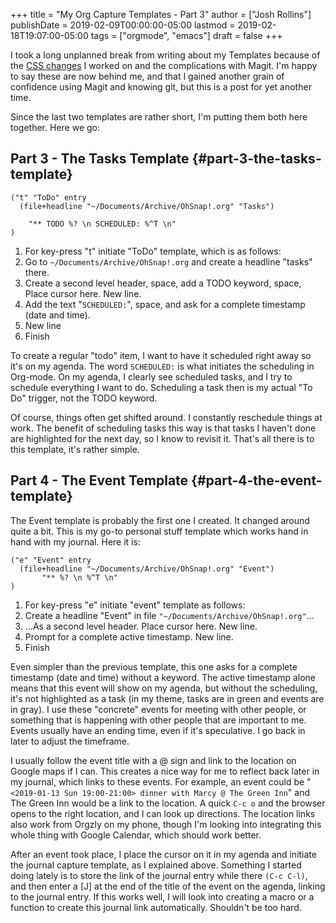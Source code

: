 +++
title = "My Org Capture Templates - Part 3"
author = ["Josh Rollins"]
publishDate = 2019-02-09T00:00:00-05:00
lastmod = 2019-02-18T19:07:00-05:00
tags = ["orgmode", "emacs"]
draft = false
+++

I took a long unplanned break from writing about my Templates because of the [CSS changes](https://joshrollinswrites.com/blogging/css-updates-1/) I worked on and the complications with Magit. I'm happy to say these are now behind me, and that I gained another grain of confidence using Magit and knowing git, but this is a post for yet another time.

Since the last two templates are rather short, I'm putting them both here together. Here we go:

<!--more-->


## Part 3 - The Tasks Template {#part-3-the-tasks-template}

```emacs-lisp
("t" "ToDo" entry
  (file+headline "~/Documents/Archive/OhSnap!.org" "Tasks")

    "** TODO %? \n SCHEDULED: %^T \n"
)
```

1.  For key-press "t" initiate "ToDo" template, which is  as follows:
2.  Go to `~/Documents/Archive/OhSnap!.org` and create a headline "tasks" there.
3.  Create a second level header, space, add a TODO keyword, space, Place cursor here. New line.
4.  Add the text "`SCHEDULED:`", space, and ask for a complete timestamp (date and time).
5.  New line
6.  Finish

To create a regular "todo" item, I want to have it scheduled right away so it's on my agenda. The word `SCHEDULED:` is what initiates the scheduling in Org-mode. On my agenda, I clearly see scheduled tasks, and I try to schedule everything I want to do. Scheduling a task then is my actual "To Do" trigger, not the TODO keyword.

Of course, things often get shifted around. I constantly reschedule things at work. The benefit of scheduling tasks this way is that tasks I haven't done are highlighted for the next day, so I know to revisit it.  That's all there is to this template, it's rather simple.


## Part 4 - The Event Template {#part-4-the-event-template}

The Event template is probably the first one I created. It changed around quite a bit. This is my go-to personal stuff template which works hand in hand with my journal. Here it is:

```emacs-lisp
("e" "Event" entry
  (file+headline "~/Documents/Archive/OhSnap!.org" "Event")
       "** %? \n %^T \n"
)
```

1.  For key-press "e" initiate "event" template as follows:
2.  Create a headline "Event" in file `"~/Documents/Archive/OhSnap!.org"`...
3.  ...As a second level header. Place cursor here. New line.
4.  Prompt for a complete active timestamp. New line.
5.  Finish

Even simpler than the previous template, this one asks for a complete timestamp (date and time) without a keyword. The active timestamp alone means that this event will show on my agenda, but without the scheduling, it's not highlighted as a task (in my theme, tasks are in green and events are in gray). I use these "concrete" events for meeting with other people, or something that is happening with other people that are important to me.
Events usually have an ending time, even if it's speculative. I go back in later to adjust the timeframe.

I usually follow the event title with a @ sign and link to the location on Google maps if I can. This creates a nice way for me to reflect back later in my journal, which links to these events. For example, an event could be "`<2019-01-13 Sun 19:00-21:00> dinner with Marcy @ The Green Inn`" and The Green Inn would be a link to the location. A quick `C-c o` and the browser opens to the right location, and I can look up directions. The location links also work from Orgzly on my phone, though I'm looking into integrating this whole thing with Google Calendar, which should work better.

After an event took place, I place the cursor on it in my agenda and initiate the journal capture template, as I explained above. Something I started doing lately is to store the link of the journal entry while there `(C-c C-l)`, and then enter a [J] at the end of the title of the event on the agenda, linking to the journal entry. If this works well, I will look into creating a macro or a function to create this journal link automatically. Shouldn't be too hard.
